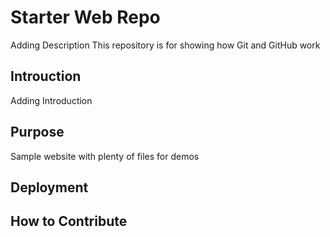 # Starter Web Repo

Adding Description
This repository is for showing how Git and GitHub work

## Introuction
Adding Introduction


## Purpose

Sample website with plenty of files for demos

## Deployment

## How to Contribute